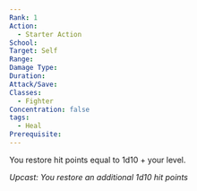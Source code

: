 ```yaml
---
Rank: 1
Action:
  - Starter Action
School: 
Target: Self
Range: 
Damage Type: 
Duration: 
Attack/Save: 
Classes:
  - Fighter
Concentration: false
tags:
  - Heal
Prerequisite:
---
```

You restore hit points equal to 1d10 + your level.

*Upcast: You restore an additional 1d10 hit points*